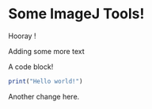 # Some ImageJ Tools!

Hooray !

Adding some more text

A code block!
```r
print("Hello world!")
```

Another change here.
